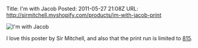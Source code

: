 Title: I'm with Jacob
Posted: 2011-05-27 21:08Z
URL: http://sirmitchell.myshopify.com/products/im-with-jacob-print

![I'm with Jacob](http://static.paulboxley.com/jacob.png)

I love this poster by Sir Mitchell, and also that the print run is limited to [815](http://lostpedia.wikia.com/wiki/Oceanic_Flight_815).